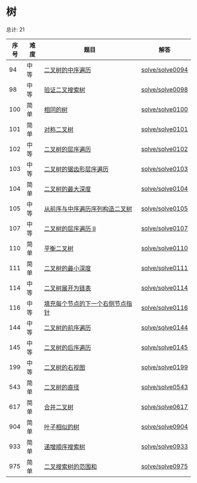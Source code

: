 # 树

<!--- table -->

总计: 21

| 序号 | 难度 | 题目                                                                                                                          | 解答                                  |
| ---- | ---- | ----------------------------------------------------------------------------------------------------------------------------- | ------------------------------------- |
| 94   | 中等 | [二叉树的中序遍历](https://leetcode-cn.com/problems/binary-tree-inorder-traversal/)                                           | [solve/solve0094](../solve/solve0094) |
| 98   | 中等 | [验证二叉搜索树](https://leetcode-cn.com/problems/validate-binary-search-tree/)                                               | [solve/solve0098](../solve/solve0098) |
| 100  | 简单 | [相同的树](https://leetcode-cn.com/problems/same-tree/)                                                                       | [solve/solve0100](../solve/solve0100) |
| 101  | 简单 | [对称二叉树](https://leetcode-cn.com/problems/symmetric-tree/)                                                                | [solve/solve0101](../solve/solve0101) |
| 102  | 中等 | [二叉树的层序遍历](https://leetcode-cn.com/problems/binary-tree-level-order-traversal/)                                       | [solve/solve0102](../solve/solve0102) |
| 103  | 中等 | [二叉树的锯齿形层序遍历](https://leetcode-cn.com/problems/binary-tree-zigzag-level-order-traversal/)                          | [solve/solve0103](../solve/solve0103) |
| 104  | 简单 | [二叉树的最大深度](https://leetcode-cn.com/problems/maximum-depth-of-binary-tree/)                                            | [solve/solve0104](../solve/solve0104) |
| 105  | 中等 | [从前序与中序遍历序列构造二叉树](https://leetcode-cn.com/problems/construct-binary-tree-from-preorder-and-inorder-traversal/) | [solve/solve0105](../solve/solve0105) |
| 107  | 中等 | [二叉树的层序遍历 II](https://leetcode-cn.com/problems/binary-tree-level-order-traversal-ii/)                                 | [solve/solve0107](../solve/solve0107) |
| 110  | 简单 | [平衡二叉树](https://leetcode-cn.com/problems/balanced-binary-tree/)                                                          | [solve/solve0110](../solve/solve0110) |
| 111  | 简单 | [二叉树的最小深度](https://leetcode-cn.com/problems/minimum-depth-of-binary-tree/)                                            | [solve/solve0111](../solve/solve0111) |
| 114  | 中等 | [二叉树展开为链表](https://leetcode-cn.com/problems/flatten-binary-tree-to-linked-list/)                                      | [solve/solve0114](../solve/solve0114) |
| 116  | 中等 | [填充每个节点的下一个右侧节点指针](https://leetcode-cn.com/problems/populating-next-right-pointers-in-each-node/)             | [solve/solve0116](../solve/solve0116) |
| 144  | 中等 | [二叉树的前序遍历](https://leetcode-cn.com/problems/binary-tree-preorder-traversal/)                                          | [solve/solve0144](../solve/solve0144) |
| 145  | 中等 | [二叉树的后序遍历](https://leetcode-cn.com/problems/binary-tree-postorder-traversal/)                                         | [solve/solve0145](../solve/solve0145) |
| 199  | 中等 | [二叉树的右视图](https://leetcode-cn.com/problems/binary-tree-right-side-view/)                                               | [solve/solve0199](../solve/solve0199) |
| 543  | 简单 | [二叉树的直径](https://leetcode-cn.com/problems/diameter-of-binary-tree/)                                                     | [solve/solve0543](../solve/solve0543) |
| 617  | 简单 | [合并二叉树](https://leetcode-cn.com/problems/merge-two-binary-trees/)                                                        | [solve/solve0617](../solve/solve0617) |
| 904  | 简单 | [叶子相似的树](https://leetcode-cn.com/problems/leaf-similar-trees/)                                                          | [solve/solve0904](../solve/solve0904) |
| 933  | 简单 | [递增顺序搜索树](https://leetcode-cn.com/problems/increasing-order-search-tree/)                                              | [solve/solve0933](../solve/solve0933) |
| 975  | 简单 | [二叉搜索树的范围和](https://leetcode-cn.com/problems/range-sum-of-bst/)                                                      | [solve/solve0975](../solve/solve0975) |
